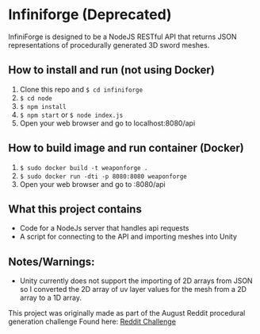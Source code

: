 # Infiniforge (Deprecated)

InfiniForge is designed to be a NodeJS RESTful API that returns JSON
representations of procedurally generated 3D sword meshes.

## How to install and run (not using Docker)
1. Clone this repo and ```$ cd infiniforge```
2. ```$ cd node```
3. ```$ npm install```
4. ```$ npm start``` or ```$ node index.js```
5. Open your web browser and go to localhost:8080/api

## How to build image and run container (Docker)
1. ```$ sudo docker build -t weaponforge .```
2. ```$ sudo docker run -dti -p 8080:8080 weaponforge```
3. Open your web browser and go to <ip of Docker Containter>:8080/api

## What this project contains
* Code for a NodeJs server that handles api requests
* A script for connecting to the API and importing meshes into Unity

## Notes/Warnings:
* Unity currently does not support the importing of 2D arrays from JSON so I converted the 2D array of uv layer values for the mesh from a 2D array to a 1D array.

This project was originally made as part of the August Reddit procedural generation challenge
Found here: [Reddit Challenge](https://www.reddit.com/r/proceduralgeneration/comments/4wubjy/monthly_challenge_9_august_2016_procedural_weapons/)
